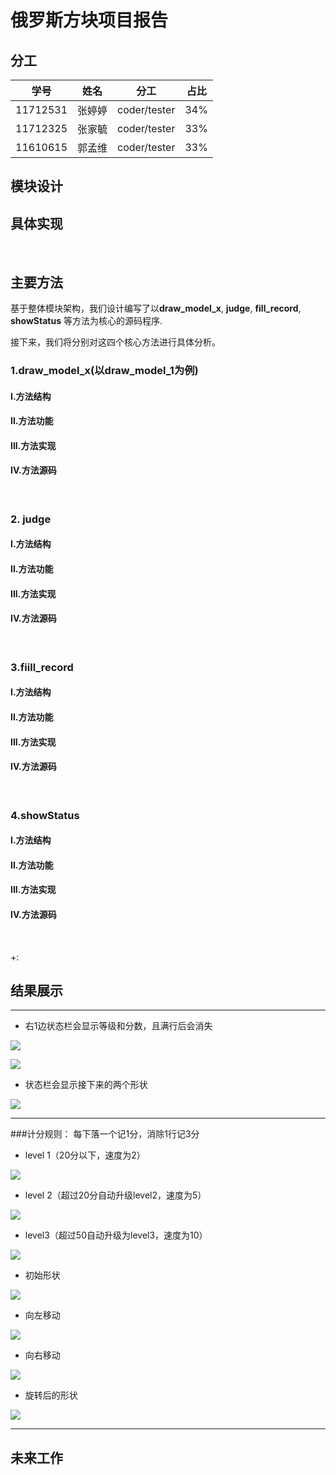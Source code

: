 # 俄罗斯方块项目报告

## 分工

| 学号     | 姓名   | 分工         | 占比 |
| -------- | ------ | ------------ | ---- |
| 11712531 | 张婷婷 | coder/tester | 34%  |
| 11712325 | 张家毓 | coder/tester | 33%  |
| 11610615 | 郭孟维 | coder/tester | 33%  |



## 模块设计



## 具体实现


<br>

## 主要方法

基于整体模块架构，我们设计编写了以**draw_model_x**,  **judge**, **fill_record**, **showStatus** 等方法为核心的源码程序.

接下来，我们将分别对这四个核心方法进行具体分析。



### 1.draw_model_x(以draw_model_1为例)



#### I.方法结构



#### II.方法功能



#### III.方法实现



#### IV.方法源码


<br>


### 2. judge



#### I.方法结构



#### II.方法功能



#### III.方法实现



#### IV.方法源码



<br>

### 3.fiill_record

#### I.方法结构



#### II.方法功能



#### III.方法实现



#### IV.方法源码

<br>



### 4.showStatus

#### I.方法结构



#### II.方法功能



#### III.方法实现



#### IV.方法源码



<br>



+:
## 结果展示

---

- 右1边状态栏会显示等级和分数，且满行后会消失



![](https://s2.ax1x.com/2019/12/29/lK3sJO.png)

![](https://s2.ax1x.com/2019/12/29/lK3yWD.png)





- 状态栏会显示接下来的两个形状

![](https://s2.ax1x.com/2019/12/29/lK3we1.png)

---
###计分规则： 每下落一个记1分，消除1行记3分

- level 1（20分以下，速度为2）

![](https://s2.ax1x.com/2019/12/29/lK3Bo6.png)

- level 2（超过20分自动升级level2，速度为5）

![](https://s2.ax1x.com/2019/12/29/lK3cSe.png)

- level3（超过50自动升级为level3，速度为10）

![](https://s2.ax1x.com/2019/12/29/lK3gQH.png)

- 初始形状

![](https://s2.ax1x.com/2019/12/29/lK3ROA.jpg)

- 向左移动

![](https://s2.ax1x.com/2019/12/29/lK3hwt.jpg)

- 向右移动

![](https://s2.ax1x.com/2019/12/29/lK34TP.jpg)

- 旋转后的形状

![](https://s2.ax1x.com/2019/12/29/lK3oY8.jpg)











----





## 未来工作
